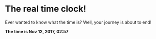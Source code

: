 # The real time clock!

Ever wanted to know what the time is? Well, your journey is about to end!

**The time is Nov 12, 2017, 02:57**